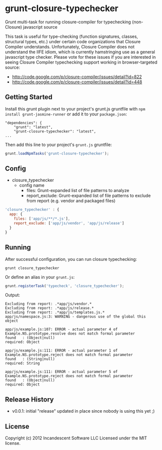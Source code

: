 # grunt-closure-typechecker

Grunt multi-task for running closure-compiler for typechecking (non-Closure) javascript source

This task is useful for type-checking (function signatures, classes, structural types, etc.) under certain code organizations that Closure Compiler understands.
Unfortunately, Closure Compiler does not understand the IIFE idiom, which is currently hamstringing use as a general javascript type checker.
Please vote for these issues if you are interested in seeing Closure Compiler typechecking support working in browser-targeted source:

* http://code.google.com/p/closure-compiler/issues/detail?id=822
* http://code.google.com/p/closure-compiler/issues/detail?id=448

## Getting Started

Install this grunt plugin next to your project's grunt.js gruntfile with `npm install grunt-jasmine-runner` or add it to your `package.json`:

```
"dependencies": {
    "grunt": "latest",
    "grunt-closure-typechecker": "latest",
...
```

Then add this line to your project's `grunt.js` gruntfile:

```javascript
grunt.loadNpmTasks('grunt-closure-typechecker');
```

## Config
- closure_typechecker
  - config name
    - files: Grunt-expanded list of file patterns to analyze
    - report_exclude: Grunt-expanded list of file patterns to exclude from report (e.g. vendor and packaged files)

```javascript
'closure_typechecker' : {
  app: {
    files: ['app/js/**/*.js'],
    report_exclude: ['app/js/vendor', 'app/js/release']
  }
}
```

## Running

After successful configuration, you can run closure typechecking:

```grunt closure_typechecker```

Or define an alias in your `grunt.js`:

```javascript
grunt.registerTask('typecheck', 'closure_typechecker');
```

Output:

```
Excluding from report: .*app/js/vendor.*
Excluding from report: .*app/js/release.*
Excluding from report: .*app/js/templates.js.*
app/js/namespace.js:3: WARNING - dangerous use of the global this object

app/js/example.js:107: ERROR - actual parameter 4 of Example.NS.prototype.resolve does not match formal parameter
found   : (Object|null)
required: Object

app/js/example.js:111: ERROR - actual parameter 1 of Example.NS.prototype.reject does not match formal parameter
found   : (String|null)
required: String

app/js/example.js:111: ERROR - actual parameter 5 of Example.NS.prototype.reject does not match formal parameter
found   : (Object|null)
required: Object

```

## Release History

* v0.0.1: initial "release" updated in place since nobody is using this yet ;)

## License
Copyright (c) 2012 Incandescent Software LLC
Licensed under the MIT license.


